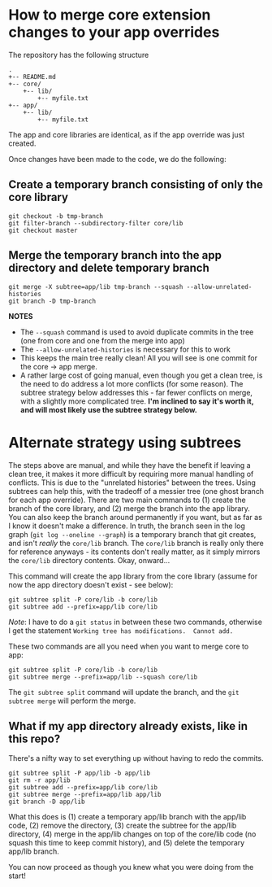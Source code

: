 # How to merge core extension changes to your app overrides

The repository has the following structure

```
.
+-- README.md
+-- core/
    +-- lib/
        +-- myfile.txt
+-- app/
    +-- lib/
        +-- myfile.txt
```

The app and core libraries are identical, as if the app override was just created.

Once changes have been made to the code, we do the following:

## Create a temporary branch consisting of only the core library

```shell
git checkout -b tmp-branch
git filter-branch --subdirectory-filter core/lib
git checkout master
```
## Merge the temporary branch into the app directory and delete temporary branch

```shell
git merge -X subtree=app/lib tmp-branch --squash --allow-unrelated-histories
git branch -D tmp-branch
```

**NOTES**

 * The `--squash` command is used to avoid duplicate commits in the tree (one from core and one from the merge into app)
 * The `--allow-unrelated-histories` is necessary for this to work
 * This keeps the main tree really clean!  All you will see is one commit for the core -> app merge.
 * A rather large cost of going manual, even though you get a clean tree, is the need to do address a lot more conflicts (for some reason).  The subtree strategy below addresses this - far fewer conflicts on merge, with a slightly more complicated tree.  **I'm inclined to say it's worth it, and will most likely use the subtree strategy below.**

# Alternate strategy using subtrees

The steps above are manual, and while they have the benefit if leaving a clean tree, it makes it more difficult by requiring more manual handling of conflicts.  This is due to the "unrelated histories" between the trees.  Using subtrees can help this, with the tradeoff of a messier tree (one ghost branch for each app override).  There are two main commands to (1) create the branch of the core library, and (2) merge the branch into the app library.  You can also keep the branch around permanently if you want, but as far as I know it doesn't make a difference.  In truth, the branch seen in the log graph (`git log --oneline --graph`) is a temporary branch that git creates, and isn't *really* the `core/lib` branch.  The `core/lib` branch is really only there for reference anyways - its contents don't really matter, as it simply mirrors the `core/lib` directory contents. Okay, onward...

This command will create the app library from the core library (assume for now the app directory doesn't exist - see below):

```shell
git subtree split -P core/lib -b core/lib
git subtree add --prefix=app/lib core/lib
```

*Note*: I have to do a `git status` in between these two commands, otherwise I get the statement `Working tree has modifications.  Cannot add.`  <shrug>

These two commands are all you need when you want to merge core to app:
```shell
git subtree split -P core/lib -b core/lib
git subtree merge --prefix=app/lib --squash core/lib
```

The `git subtree split` command will update the branch, and the `git subtree merge` will perform the merge.

## What if my app directory already exists, like in this repo?

There's a nifty way to set everything up without having to redo the commits.  

```shell
git subtree split -P app/lib -b app/lib
git rm -r app/lib
git subtree add --prefix=app/lib core/lib
git subtree merge --prefix=app/lib app/lib 
git branch -D app/lib
```

What this does is (1) create a temporary app/lib branch with the app/lib code, (2) remove the directory, (3) create the subtree for the app/lib directory, (4) merge in the app/lib changes on top of the core/lib code (no squash this time to keep commit history), and (5) delete the temporary app/lib branch.

You can now proceed as though you knew what you were doing from the start!
